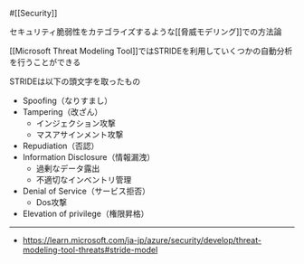 #[[Security]]

セキュリティ脆弱性をカテゴライズするような[[脅威モデリング]]での方法論

[[Microsoft Threat Modeling Tool]]ではSTRIDEを利用していくつかの自動分析を行うことができる

STRIDEは以下の頭文字を取ったもの

- Spoofing（なりすまし）
- Tampering（改ざん）
  - インジェクション攻撃
  - マスアサインメント攻撃
- Repudiation（否認）
- Information Disclosure（情報漏洩）
  - 過剰なデータ露出
  - 不適切なインベントリ管理
- Denial of Service（サービス拒否）
  - Dos攻撃
- Elevation of privilege（権限昇格）

---

- <https://learn.microsoft.com/ja-jp/azure/security/develop/threat-modeling-tool-threats#stride-model>